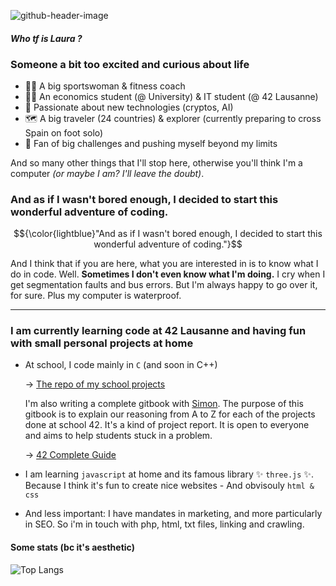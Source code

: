 ![github-header-image](https://user-images.githubusercontent.com/84352348/220209134-3a9f2f38-d93f-4a98-bb44-64bda22c7ada.png)

#### _Who tf is Laura ?_

### Someone a bit too excited and curious about life 

- 🏋🏽 A big sportswoman & fitness coach 
- 👩‍🎓 An economics student (@ University) & IT student (@ 42 Lausanne)
- 🤖 Passionate about new technologies (cryptos, AI)
- 🗺️ A big traveler (24 countries) & explorer (currently preparing to cross Spain on foot solo)
- 🥇 Fan of big challenges and pushing myself beyond my limits 

And so many other things that I'll stop here, otherwise you'll think I'm a computer _(or maybe I am? I'll leave the doubt)_. 



### And as if I wasn't bored enough, I decided to start this wonderful adventure of coding.

$${\color{lightblue}"And as if I wasn't bored enough, I decided to start this wonderful adventure of coding."}$$

And I think that if you are here, what you are interested in is to know what I do in code. Well. **Sometimes I don't even know what I'm doing.** I cry when I get segmentation faults and bus errors. But I'm always happy to go over it, for sure. Plus my computer is waterproof. 

**************************************************************************


### I am currently learning code at 42 Lausanne and having fun with small personal projects at home

- At school, I code mainly in ` C ` (and soon in C++)

     -> [The repo of my school projects](https://github.com/thebrisly/42-Cursus-Piscine)
      
     I'm also writing a complete gitbook with [Simon](https://github.com/Laendrun/). The purpose of this gitbook is to explain our reasoning from A to Z for each of the projects done at school 42. It's a kind of project report. It is open to everyone and aims to help students stuck in a problem.

     -> [42 Complete Guide](https://42-cursus.gitbook.io/guide/)

- I am learning ` javascript ` at home and its famous library ✨ ` three.js ` ✨. Because I think it's fun to create nice websites 
      - And obvisouly ` html & css `
- And less important: I have mandates in marketing, and more particularly in SEO. So i'm in touch with php, html, txt files, linking and crawling.

#### Some stats (bc it's aesthetic)

![Top Langs](https://github-readme-stats.vercel.app/api/top-langs/?username=thebrisly&layout=compact&theme=dark)
